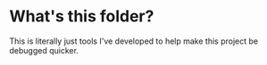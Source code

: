 # What's this folder?
This is literally just tools I've developed to help make this project be debugged quicker.
